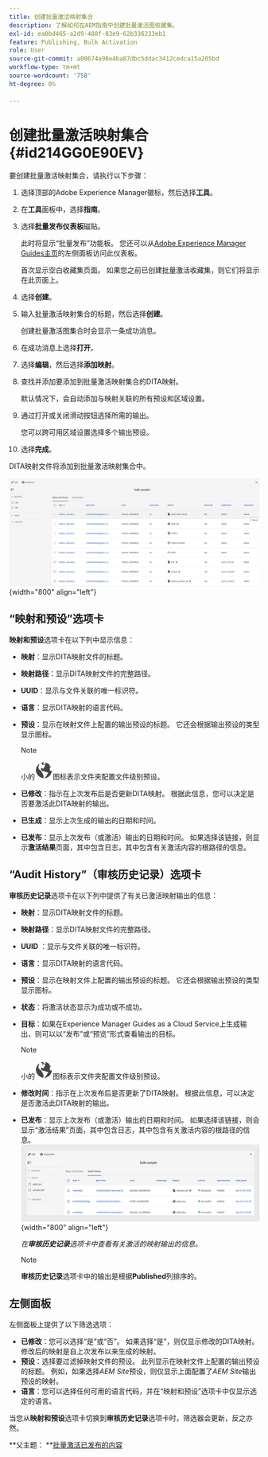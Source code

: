 ```yaml
---
title: 创建批量激活映射集合
description: 了解如何在AEM指南中创建批量激活图收藏集。
exl-id: ea0bd465-a2d9-488f-83e9-62b336233eb1
feature: Publishing, Bulk Activation
role: User
source-git-commit: a00674a98e4ba87dbc5ddac3412cedca15a205bd
workflow-type: tm+mt
source-wordcount: '758'
ht-degree: 0%

---
```


# 创建批量激活映射集合 {#id214GG0E90EV}

要创建批量激活映射集合，请执行以下步骤：

1. 选择顶部的Adobe Experience Manager徽标，然后选择&#x200B;**工具**。

1. 在&#x200B;**工具**&#x200B;面板中，选择&#x200B;**指南**。

1. 选择&#x200B;**批量发布仪表板**&#x200B;磁贴。

   此时将显示“批量发布”功能板。 您还可以从[Adobe Experience Manager Guides主页](intro-home-page.md)的左侧面板访问此仪表板。

   首次显示空白收藏集页面。 如果您之前已创建批量激活收藏集，则它们将显示在此页面上。


1. 选择&#x200B;**创建**。

1. 输入批量激活映射集合的标题，然后选择&#x200B;**创建**。

   创建批量激活图集合时会显示一条成功消息。

1. 在成功消息上选择&#x200B;**打开**。

1. 选择&#x200B;**编辑**，然后选择&#x200B;**添加映射**。

1. 查找并添加要添加到批量激活映射集合的DITA映射。

   默认情况下，会自动添加与映射关联的所有预设和区域设置。

1. 通过打开或关闭滑动按钮选择所需的输出。

   您可以跨可用区域设置选择多个输出预设。

1. 选择&#x200B;**完成**。

DITA映射文件将添加到批量激活映射集合中。

![已创建批量激活集合](images/bulk-activation-collection-created.png){width="800" align="left"}

## “映射和预设”选项卡

**映射和预设**&#x200B;选项卡在以下列中显示信息：

- **映射**：显示DITA映射文件的标题。
- **映射路径**：显示DITA映射文件的完整路径。

- **UUID**：显示与文件关联的唯一标识符。

- **语言**：显示DITA映射的语言代码。
- **预设**：显示在映射文件上配置的输出预设的标题。 它还会根据输出预设的类型显示图标。

  >[!NOTE]
  >
  > 小的![](images/global-preset-icon.svg)图标表示文件夹配置文件级别预设。

- **已修改**：指示在上次发布后是否更新DITA映射。 根据此信息，您可以决定是否要激活此DITA映射的输出。
- **已生成**：显示上次生成的输出的日期和时间。
- **已发布**：显示上次发布（或激活）输出的日期和时间。 如果选择该链接，则显示&#x200B;**激活结果**&#x200B;页面，其中包含日志，其中包含有关激活内容的根路径的信息。

## “Audit History”（审核历史记录）选项卡

**审核历史记录**&#x200B;选项卡在以下列中提供了有关已激活映射输出的信息：
- **映射**：显示DITA映射文件的标题。
- **映射路径**：显示DITA映射文件的完整路径。
- **UUID** ：显示与文件关联的唯一标识符。
- **语言**：显示DITA映射的语言代码。
- **预设**：显示在映射文件上配置的输出预设的标题。 它还会根据输出预设的类型显示图标。
- **状态**：将激活状态显示为成功或不成功。
- **目标**：如果在Experience Manager Guides as a Cloud Service上生成输出，则可以以“发布”或“预览”形式查看输出的目标。

  >[!NOTE]
  >
  > 小的![](images/global-preset-icon.svg)图标表示文件夹配置文件级别预设。

- **修改时间**：指示在上次发布后是否更新了DITA映射。 根据此信息，可以决定是否激活此DITA映射的输出。
- **已发布**：显示上次发布（或激活）输出的日期和时间。 如果选择该链接，则会显示“激活结果”页面，其中包含日志，其中包含有关激活内容的根路径的信息。
  ![已创建批量激活集合审核历史记录选项卡](images/bulk-collection-audit-history.png){width="800" align="left"}

  *在&#x200B;**审核历史记录**选项卡中查看有关激活的映射输出的信息。*


  >[!NOTE]
  >
  > **审核历史记录**&#x200B;选项卡中的输出是根据&#x200B;**Published**&#x200B;列排序的。



## 左侧面板

左侧面板上提供了以下筛选选项：

- **已修改**：您可以选择“是”或“否”。 如果选择“是”，则仅显示修改的DITA映射。 修改后的映射是自上次发布以来生成的映射。
- **预设**：选择要过滤掉映射文件的预设。 此列显示在映射文件上配置的输出预设的标题。 例如，如果选择&#x200B;*AEM Site*&#x200B;预设，则仅显示上面配置了&#x200B;*AEM Site*&#x200B;输出预设的映射。
- **语言**：您可以选择任何可用的语言代码，并在“映射和预设”选项卡中仅显示选定的语言。

当您从&#x200B;**映射和预设**&#x200B;选项卡切换到&#x200B;**审核历史记录**&#x200B;选项卡时，筛选器会更新，反之亦然。

**父主题： **[批量激活已发布的内容](conf-bulk-activation.md)
